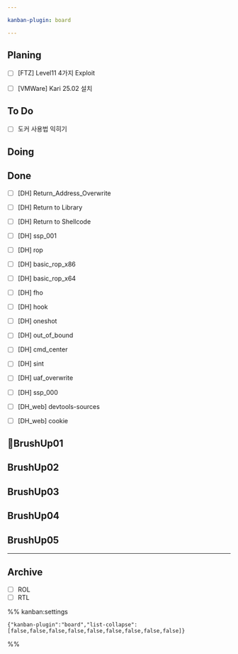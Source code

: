 ```yaml
---

kanban-plugin: board

---
```


## Planing

- [ ] [FTZ] Level11 4가지 Exploit
- [ ] [VMWare] Kari 25.02 설치


## To Do

- [ ] 도커 사용법 익히기


## Doing



## Done

- [ ] [DH] Return_Address_Overwrite
- [ ] [DH] Return to Library
- [ ] [DH] Return to Shellcode
- [ ] [DH] ssp_001
- [ ] [DH] rop
- [ ] [DH] basic_rop_x86
- [ ] [DH] basic_rop_x64
- [ ] [DH] fho
- [ ] [DH] hook
- [ ] [DH] oneshot
- [ ] [DH] out_of_bound
- [ ] [DH] cmd_center
- [ ] [DH] sint
- [ ] [DH] uaf_overwrite
- [ ] [DH] ssp_000
- [ ] [DH_web] devtools-sources
- [ ] [DH_web] cookie


## BrushUp01



## BrushUp02



## BrushUp03



## BrushUp04



## BrushUp05



***

## Archive

- [ ] ROL
- [ ] RTL

%% kanban:settings
```
{"kanban-plugin":"board","list-collapse":[false,false,false,false,false,false,false,false,false]}
```
%%